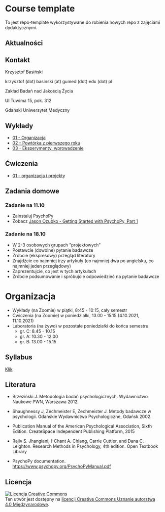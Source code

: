 # Course template

To jest repo-template wykorzystywane do robienia nowych repo z zajęciami dydaktycznymi.

## Aktualności


## Kontakt

Krzysztof Basiński

krzysztof (dot) basinski (at) gumed (dot) edu (dot) pl

Zakład Badań nad Jakością Życia

Ul Tuwima 15, pok. 312

Gdański Uniwersytet Medyczny


## Wykłady

- [01 - Organizacja](w01.html)
- [02 - Powtórka z pierwszego roku](w02.html)
- [03 - Eksperymenty, wprowadzenie](w03.html)

## Ćwiczenia

- [01 - organizacja i projekty](c01.html)

## Zadania domowe

### Zadanie na 11.10

* Zainstaluj PsychoPy
* Zobacz [Jason Ozubko - Getting Started with PsychoPy, Part 1](https://www.youtube.com/watch?v=GSv60zgQlB8&list=PL6PJquR5BWXllUt585cRJWcRTly55iXTm)

### Zadanie na 18.10

* W 2-3 osobowych grupach "projektowych" 
* Postawcie (dowolne) pytanie badawcze
* Zróbcie (ekspresowy) przegląd literatury
* Znajdźcie co najmniej trzy artykuły (co najmniej dwa po angielsku, co najmniej jeden przeglądowy)
* Zaprezentujcie, co jest w tych artykułach
* Zróbcie podsumowanie i spróbujcie odpowiedzieć na pytanie badawcze




# Organizacja

- Wykłady (na Zoomie) w piątki, 8:45 - 10:15, cały semestr
- Ćwiczenia (na Zoomie) w poniedziałki, 13.00 - 15.15  (4.10.2021, 11.10.2021)
- Laboratoria (na żywo) w pozostałe poniedziałki do końca semestru:
  - gr. C: 8.45 - 10.15 
  - gr. A: 10.30 - 12.00
  - gr. B: 13.00 - 15.15


## Syllabus

[Klik](syllabus.pdf)

## Literatura

- Brzeziński J. Metodologia badań psychologicznych. Wydawnictwo Naukowe PWN, Warszawa 2012.

- Shaughnessy J, Zechmeister E, Zechmeister J. Metody badawcze w psychologii. Gdańskie Wydawnictwo Psychologiczne, Gdańsk 2002.

- Publication Manual of the American Psychological Association, Sixth Edition. CreateSpace Independent Publishing Platform, 2015

- Rajiv S. Jhangiani, I-Chant A. Chiang, Carrie Cuttler, and Dana C. Leighton. Research Methods in Psychology, 4th edition. Open Textbook Library

- PsychoPy documentation. https://www.psychopy.org/PsychoPyManual.pdf


## Licencja

<a rel="license" href="http://creativecommons.org/licenses/by/4.0/"><img alt="Licencja Creative Commons" style="border-width:0" src="https://i.creativecommons.org/l/by/4.0/88x31.png" /></a><br />Ten utwór jest dostępny na <a rel="license" href="http://creativecommons.org/licenses/by/4.0/">licencji Creative Commons Uznanie autorstwa 4.0 Międzynarodowe</a>.